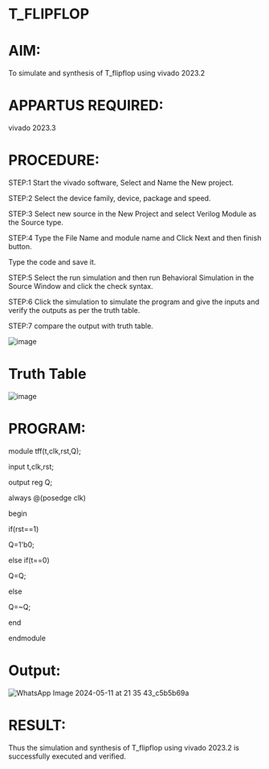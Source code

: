 # T_FLIPFLOP
# AIM:
To simulate and synthesis of T_flipflop using vivado 2023.2

# APPARTUS REQUIRED:
vivado 2023.3

# PROCEDURE:
STEP:1 Start the vivado software, Select and Name the New project.

STEP:2 Select the device family, device, package and speed.

STEP:3 Select new source in the New Project and select Verilog Module as the Source type.

STEP:4 Type the File Name and module name and Click Next and then finish button.

Type the code and save it.

STEP:5 Select the run simulation and then run Behavioral Simulation in the Source Window and click the check syntax.

STEP:6 Click the simulation to simulate the program and give the inputs and verify the outputs as per the truth table.

STEP:7 compare the output with truth table.

![image](https://github.com/RESMIRNAIR/T_FLIPFLOP/assets/154305926/74140ea2-0b93-4ffc-b38b-527fb2ece133)
# Truth Table
![image](https://github.com/RESMIRNAIR/T_FLIPFLOP/assets/154305926/1d4afa40-166a-4690-ab1a-179948b9b550)

# PROGRAM:
module tff(t,clk,rst,Q);

input t,clk,rst;

output reg Q;

always @(posedge clk)

begin

if(rst==1)

Q=1'b0;

else if(t==0)

Q=Q;

else

Q=~Q;

end

endmodule
# Output:
![WhatsApp Image 2024-05-11 at 21 35 43_c5b5b69a](https://github.com/S-Mohankumar/T_FLIPFLOP/assets/163832108/903d6bdb-bb23-4b1a-b80c-d083e81e0581)

# RESULT:
Thus the simulation and synthesis of T_flipflop using vivado 2023.2 is successfully executed and verified.


